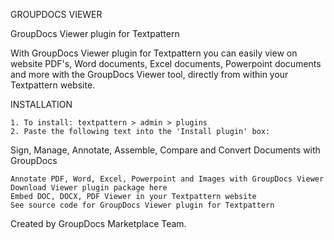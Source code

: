 GROUPDOCS VIEWER

GroupDocs Viewer plugin for Textpattern

With GroupDocs Viewer plugin for Textpattern you can easily view on website PDF's, Word documents, Excel documents, Powerpoint documents and more with the GroupDocs Viewer tool, directly from within your Textpattern website.

INSTALLATION

	1. To install: textpattern > admin > plugins
	2. Paste the following text into the 'Install plugin' box:

Sign, Manage, Annotate, Assemble, Compare and Convert Documents with GroupDocs

	Annotate PDF, Word, Excel, Powerpoint and Images with GroupDocs Viewer
	Download Viewer plugin package here
	Embed DOC, DOCX, PDF Viewer in your Textpattern website
	See source code for GroupDocs Viewer plugin for Textpattern

Created by GroupDocs Marketplace Team.